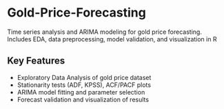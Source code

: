 # Gold-Price-Forecasting
Time series analysis and ARIMA modeling for gold price forecasting. Includes EDA, data preprocessing, model validation, and visualization in R
## Key Features
- Exploratory Data Analysis of gold price dataset
- Stationarity tests (ADF, KPSS), ACF/PACF plots
- ARIMA model fitting and parameter selection
- Forecast validation and visualization of results
